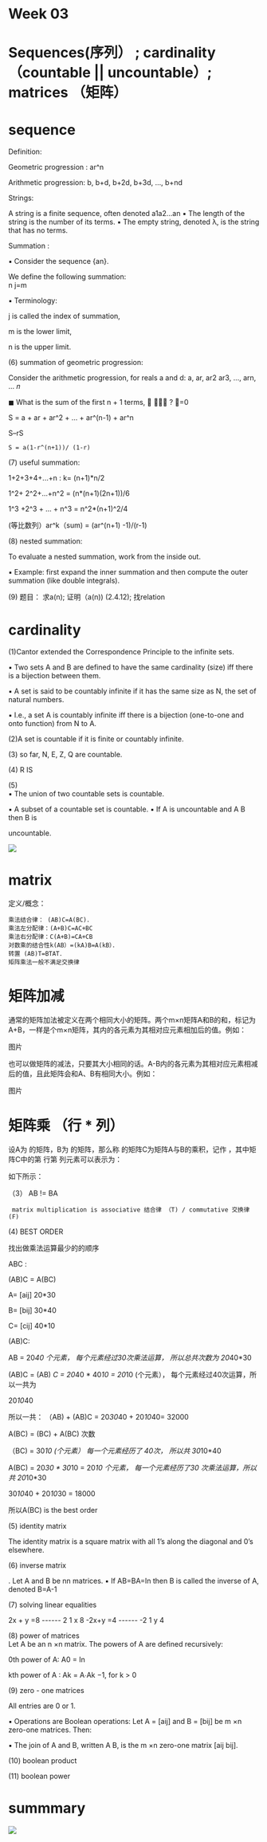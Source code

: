 # Week 03 

# Sequences(序列）  ; cardinality（countable || uncountable）; matrices （矩阵）

# sequence 

Definition:

Geometric progression : ar^n

Arithmetic progression:  b, b+d, b+2d, b+3d,  …, b+nd

Strings:

A string is a finite sequence, often denoted a1a2...an
▪ The length of the string is the number of its terms.
▪ The empty string, denoted λ, is the string that has no terms. 
					
Summation :

▪ Consider the sequence {an}.

We define the following summation:					
  n j=m					
  
▪ Terminology:

  j is called the index of summation,

  m is the lower limit, 

  n is the upper limit. 
  
(6) summation of geometric  progression:
			
  Consider the arithmetic progression, for reals a and d: a, ar, ar2 ar3, ..., arn, ... 𝑛
					
  ◼ What is the sum of the first n + 1 terms, ෍ 𝑎𝑟𝑗 ? 𝑗=0
					
  S = a + ar + ar^2 + ... + ar^(n-1) + ar^n
					
  S–rS 		
  
	S = a(1-r^(n+1))/ (1-r)



(7)  useful summation:

  1+2+3+4+...+n :  k= (n+1)*n/2

  1^2+ 2^2+...+n^2 =  (n*(n+1)(2n+1))/6

  1^3 +2^3 + … + n^3 = n^2*(n+1)^2/4

  (等比数列）ar^k（sum) =  (ar^(n+1) -1)/(r-1)


(8) 	nested summation:	

To evaluate a nested summation, work from the inside out.					

▪ Example: first expand the inner summation and then compute the outer summation (like double integrals). 
				
		
(9) 题目： 求a(n); 证明（a(n)) (2.4.12);  找relation	

# cardinality 

(1)Cantor extended the Correspondence Principle to the infinite sets.

▪ Two sets A and B are defined to have the same cardinality (size) iff there is a bijection between them.

▪ A set is said to be countably infinite if it has the same size as N, the set of natural numbers.

▪ I.e., a set A is countably infinite iff there is a bijection (one-to-one and onto function) from N to A.

(2)A set is countable if it is finite or countably infinite. 

(3) so far, N, E, Z,  Q are countable.

(4) R IS

(5) 	
▪ The union of two countable sets is countable.
					
▪ A subset of a countable set is countable. ▪ If A is uncountable and A B then B is
					
uncountable. 

![](https://github.com/linbearababy/Discrete-structures-in-Computer-Science/blob/master/PICTURE/%E5%B1%8F%E5%B9%95%E5%BF%AB%E7%85%A7%202019-05-29%2000.15.34.png)


# matrix
   定义/概念： 

	乘法结合律： (AB)C=A(BC)．
	乘法左分配律：(A+B)C=AC+BC  
	乘法右分配律：C(A+B)=CA+CB  
	对数乘的结合性k(AB）=(kA)B=A(kB）．
	转置 (AB)T=BTAT．
	矩阵乘法一般不满足交换律 
	
# 矩阵加减

通常的矩阵加法被定义在两个相同大小的矩阵。两个m×n矩阵A和B的和，标记为A+B，一样是个m×n矩阵，其内的各元素为其相对应元素相加后的值。例如：

图片

也可以做矩阵的减法，只要其大小相同的话。A-B内的各元素为其相对应元素相减后的值，且此矩阵会和A、B有相同大小。例如：
 
 图片


# 矩阵乘 （行 * 列）

设A为  的矩阵，B为  的矩阵，那么称  的矩阵C为矩阵A与B的乘积，记作  ，其中矩阵C中的第 行第  列元素可以表示为：

如下所示：

（3） AB != BA

     matrix multiplication is associative 结合律 （T) / commutative 交换律(F) 
     
(4)  BEST ORDER

找出做乘法运算最少的的顺序

ABC :

(AB)C = A(BC)

A= [aij] 20*30

B= [bij] 30*40

C= [cij] 40*10

(AB)C:

AB = 20*40 个元素， 每个元素经过30次乘法运算， 所以总共次数为 20*40*30

(AB)C = (AB) *C = 20*40 * 40*10 = 20*10 (个元素）， 每个元素经过40次运算，所以一共为

20*10*40 

所以一共：
（AB) + (AB)C = 20*30*40 + 20*10*40= 32000


A(BC) =  (BC) + A(BC) 次数

（BC) = 30*10 (个元素） 每一个元素经历了 40次， 所以共 30*10*40

A(BC) = 20*30 * 30*10 = 20*10 个元素， 每一个元素经历了30 次乘法运算，所以共 20*10*30

30*10*40 + 20*10*30 = 18000 

所以A(BC) is the best order

(5) identity matrix	

The identity matrix is a square matrix with all 1’s along the diagonal and 0’s elsewhere. 

(6) inverse matrix	

. Let A and B be nn matrices.
▪ If AB=BA=In then B is called the inverse of A,					
denoted B=A-1
					
(7)  solving linear equalities
 
2x + y =8    ------       2 1           x        8
-2x+y =4     ------       -2 1         y         4

(8) power of matrices		
Let A be an n ×n matrix. The powers of A are defined recursively:				

0th power of A: A0 = In 
				
kth power of A : Ak = A∙Ak −1, for k > 0
				
(9) zero - one matrices
						
All entries are 0 or 1.				
						
▪ Operations are Boolean operations: Let A = [aij] and B = [bij] be m ×n zero-one matrices. Then:
						
▪ The join of A and B, written A B, is the m ×n zero-one matrix [aij bij]. 
								
(10) boolean product

(11) boolean power


# summmary

![](https://github.com/linbearababy/Discrete-structures-in-Computer-Science/blob/master/PICTURE/IMG_7101.jpg)

